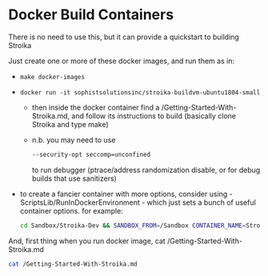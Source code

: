 # Docker Build Containers

There is no need to use this, but it can provide a quickstart to building Stroika

Just create one or more of these docker images, and run them as in:

- `make docker-images`
- `docker run -it sophistsolutionsinc/stroika-buildvm-ubuntu1804-small`
  - then inside the docker container find a /Getting-Started-With-Stroika.md, and follow its instructions
    to build (basically clone Stroika and type make)
  - n.b. you may need to use

    ~~~bash
    --security-opt seccomp=unconfined
    ~~~

    to run debugger (ptrace/address randomization disable, or for debug builds that use sanitizers)
- to create a fancier container with more options, consider using - ScriptsLib/RunInDockerEnvironment - which just sets a bunch of useful container options.
  for example:

  ~~~bash
  cd Sandbox/Stroika-Dev && SANDBOX_FROM=/Sandbox CONTAINER_NAME=Stroika-Dev CONTAINER_IMAGE=sophistsolutionsinc/stroika-dev INCLUDE_EXTRA_PERSONAL_MOUNT_FILES=1 ScriptsLib/RunInDockerEnvironment
  ~~~

And, first thing when you run docker image, cat /Getting-Started-With-Stroika.md
  
  ~~~bash
  cat /Getting-Started-With-Stroika.md
  ~~~
